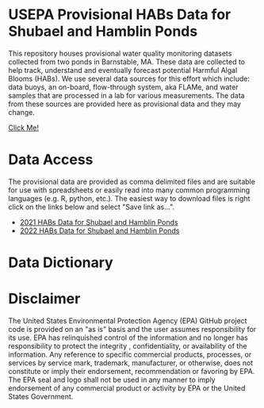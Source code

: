 
# USEPA Provisional HABs Data for Shubael and Hamblin Ponds

<!-- badges: start -->
<!-- badges: end -->

This repository houses provisional water quality monitoring datasets collected 
from two ponds in Barnstable, MA.  These data are collected to help track, 
understand and eventually forecast potential Harmful Algal Blooms (HABs).  We
use several data sources for this effort which include: data buoys, an on-board,
flow-through system, aka FLAMe, and water samples that are processed in a lab
for various measurements.  The data from these sources are provided here as 
provisional data and they may change.

<a href="https://raw.githubusercontent.com/USEPA/provisional_habs/main/cc_hab_provisional_data_2021.csv" download="test.csv">Click Me!</a>

# Data Access

The provisional data are provided as comma delimited files and are suitable for 
use with spreadsheets or easily read into many common programming languages 
(e.g. R, python, etc.).  The easiest way to download files is right click on the 
links below and select "Save link as...".

- [2021 HABs Data for Shubael and Hamblin Ponds](https://minhaskamal.github.io/DownGit/#/home?url=https://github.com/USEPA/provisional_habs/blob/main/cc_hab_provisional_data_2021.csv)
- [2022 HABs Data for Shubael and Hamblin Ponds](https://raw.githubusercontent.com/USEPA/provisional_habs/main/cc_hab_provisional_data_2022.csv)

# Data Dictionary

# Disclaimer

The United States Environmental Protection Agency (EPA) GitHub project code is provided on an "as is" basis and the user assumes responsibility for its use.  EPA has relinquished control of the information and no longer has responsibility to protect the integrity , confidentiality, or availability of the information.  Any reference to specific commercial products, processes, or services by service mark, trademark, manufacturer, or otherwise, does not constitute or imply their endorsement, recommendation or favoring by EPA.  The EPA seal and logo shall not be used in any manner to imply endorsement of any commercial product or activity by EPA or the United States Government.
